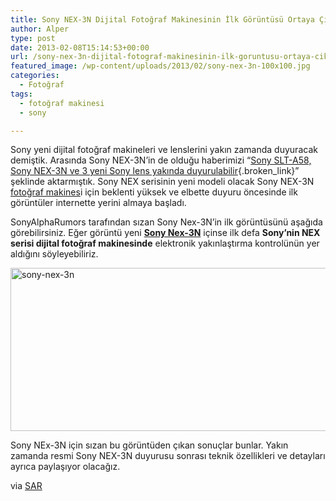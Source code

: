 ```yaml
---
title: Sony NEX-3N Dijital Fotoğraf Makinesinin İlk Görüntüsü Ortaya Çıktı
author: Alper
type: post
date: 2013-02-08T15:14:53+00:00
url: /sony-nex-3n-dijital-fotograf-makinesinin-ilk-goruntusu-ortaya-cikti/
featured_image: /wp-content/uploads/2013/02/sony-nex-3n-100x100.jpg
categories:
  - Fotoğraf
tags:
  - fotoğraf makinesi
  - sony

---
```

Sony yeni dijital fotoğraf makineleri ve lenslerini yakın zamanda duyuracak demiştik. Arasında Sony NEX-3N&#8217;in de olduğu haberimizi &#8220;[Sony SLT-A58, Sony NEX-3N ve 3 yeni Sony lens yakında duyurulabilir][1]{.broken_link}&#8221; şeklinde aktarmıştık. Sony NEX serisinin yeni modeli olacak Sony NEX-3N [fotoğraf makines][2]i için beklenti yüksek ve elbette duyuru öncesinde ilk görüntüler internette yerini almaya başladı.

SonyAlphaRumors tarafından sızan Sony Nex-3N&#8217;in ilk görüntüsünü aşağıda görebilirsiniz. Eğer görüntü yeni [**Sony Nex-3N**][3] içinse ilk defa **Sony&#8217;nin NEX serisi dijital fotoğraf makinesinde** elektronik yakınlaştırma kontrolünün yer aldığını söyleyebiliriz.

<img class="aligncenter size-full wp-image-11689" alt="sony-nex-3n" src="https://www.murekkep.org/wp-content/uploads/2013/02/sony-nex-3n.jpg" width="550" height="261" srcset="https://www.murekkep.org/wp-content/uploads/2013/02/sony-nex-3n.jpg 550w, https://www.murekkep.org/wp-content/uploads/2013/02/sony-nex-3n-400x189.jpg 400w, https://www.murekkep.org/wp-content/uploads/2013/02/sony-nex-3n-50x23.jpg 50w, https://www.murekkep.org/wp-content/uploads/2013/02/sony-nex-3n-125x59.jpg 125w, https://www.murekkep.org/wp-content/uploads/2013/02/sony-nex-3n-300x142.jpg 300w" sizes="(max-width: 550px) 100vw, 550px" /> 

Sony NEx-3N için sızan bu görüntüden çıkan sonuçlar bunlar. Yakın zamanda resmi Sony NEX-3N duyurusu sonrası teknik özellikleri ve detayları ayrıca paylaşıyor olacağız.

via <a href="http://www.sonyalpharumors.com/sr5-first-image-of-the-new-nex-3n/" target="_blank">SAR</a>

 [1]: https://www.murekkep.org/sony-slt-a58-sony-nex-3n-ve-3-yeni-sony-lens-yakinda-duyurulabilir-11685 "sony slt-a58 ve sony nex-3n ve sony lens duyuru"
 [2]: https://www.murekkep.org/kamera "fotoğraf makinesi"
 [3]: https://www.murekkep.org/kamera/sony/nex-3n "Sony NEX-3n"